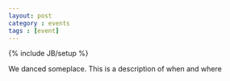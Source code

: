 ```yaml
---
layout: post
category : events
tags : [event]
---
```

{% include JB/setup %}

We danced someplace. This is a description of when and where
